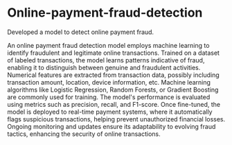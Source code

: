 # Online-payment-fraud-detection
Developed a model to detect online payment fraud.

An online payment fraud detection model employs machine learning to identify fraudulent and legitimate online transactions. Trained on a dataset of labeled transactions, the model learns patterns indicative of fraud, enabling it to distinguish between genuine and fraudulent activities. Numerical features are extracted from transaction data, possibly including transaction amount, location, device information, etc. Machine learning algorithms like Logistic Regression, Random Forests, or Gradient Boosting are commonly used for training. The model's performance is evaluated using metrics such as precision, recall, and F1-score. Once fine-tuned, the model is deployed to real-time payment systems, where it automatically flags suspicious transactions, helping prevent unauthorized financial losses. Ongoing monitoring and updates ensure its adaptability to evolving fraud tactics, enhancing the security of online transactions.
